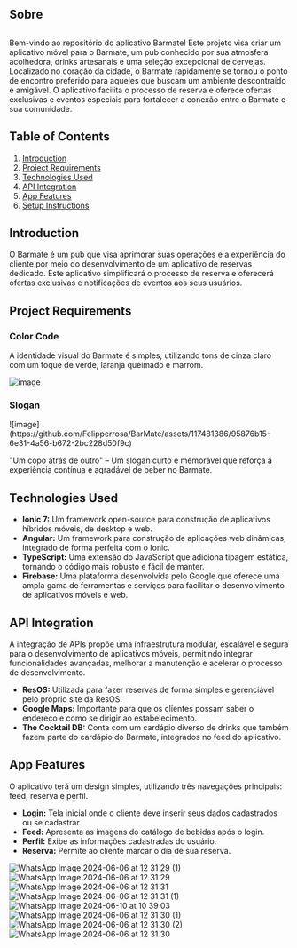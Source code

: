 
<h2>Sobre</h2>


##

   <p>
        Bem-vindo ao repositório do aplicativo Barmate! Este projeto visa criar um aplicativo móvel para o Barmate, um pub conhecido por sua atmosfera acolhedora, drinks artesanais e uma seleção excepcional de cervejas. Localizado no coração da cidade, o Barmate rapidamente se tornou o ponto de encontro preferido para aqueles que buscam um ambiente descontraído e amigável. O aplicativo facilita o processo de reserva e oferece ofertas exclusivas e eventos especiais para fortalecer a conexão entre o Barmate e sua comunidade.
    </p>

   <h2>Table of Contents</h2>
    <ol>
        <li><a href="#introduction">Introduction</a></li>
        <li><a href="#project-requirements">Project Requirements</a></li>
        <li><a href="#technologies-used">Technologies Used</a></li>
        <li><a href="#api-integration">API Integration</a></li>
        <li><a href="#app-features">App Features</a></li>
        <li><a href="#setup-instructions">Setup Instructions</a></li>
    </ol>

   <h2 id="introduction">Introduction</h2>
    <p>
        O Barmate é um pub que visa aprimorar suas operações e a experiência do cliente por meio do desenvolvimento de um aplicativo de reservas dedicado. Este aplicativo simplificará o processo de reserva e oferecerá ofertas exclusivas e notificações de eventos aos seus usuários.
    </p>

   <h2 id="project-requirements">Project Requirements</h2>
    <h3>Color Code</h3>
    <p>
        A identidade visual do Barmate é simples, utilizando tons de cinza claro com um toque de verde, laranja queimado e marrom.
    </p>
    
![image](https://github.com/Felipperrosa/BarMate/assets/117481386/3a0287dd-9012-4d3c-b009-093c382f46fc)

    

   <h3>Slogan</h3>
    ![image](https://github.com/Felipperrosa/BarMate/assets/117481386/95876b15-6e31-4a56-b672-2bc228d50f9c)

   <p>
        "Um copo atrás de outro" – Um slogan curto e memorável que reforça a experiência contínua e agradável de beber no Barmate.
    </p>

  <h2 id="technologies-used">Technologies Used</h2>
    <ul>
        <li><strong>Ionic 7:</strong> Um framework open-source para construção de aplicativos híbridos móveis, de desktop e web.</li>
        <li><strong>Angular:</strong> Um framework para construção de aplicações web dinâmicas, integrado de forma perfeita com o Ionic.</li>
        <li><strong>TypeScript:</strong> Uma extensão do JavaScript que adiciona tipagem estática, tornando o código mais robusto e fácil de manter.</li>
        <li><strong>Firebase:</strong> Uma plataforma desenvolvida pelo Google que oferece uma ampla gama de ferramentas e serviços para facilitar o desenvolvimento de aplicativos móveis e web.</li>
    </ul>

   <h2 id="api-integration">API Integration</h2>
    <p>
        A integração de APIs propõe uma infraestrutura modular, escalável e segura para o desenvolvimento de aplicativos móveis, permitindo integrar funcionalidades avançadas, melhorar a manutenção e acelerar o processo de desenvolvimento.
    </p>
    <ul>
        <li><strong>ResOS:</strong> Utilizada para fazer reservas de forma simples e gerenciável pelo próprio site da ResOS.</li>
        <li><strong>Google Maps:</strong> Importante para que os clientes possam saber o endereço e como se dirigir ao estabelecimento.</li>
        <li><strong>The Cocktail DB:</strong> Conta com um cardápio diverso de drinks que também fazem parte do cardápio do Barmate, integrados no feed do aplicativo.</li>
    </ul>

   <h2 id="app-features">App Features</h2>
    <p>
        O aplicativo terá um design simples, utilizando três navegações principais: feed, reserva e perfil.
    </p>
    <ul>
        <li><strong>Login:</strong> Tela inicial onde o cliente deve inserir seus dados cadastrados ou se cadastrar.</li>
        <li><strong>Feed:</strong> Apresenta as imagens do catálogo de bebidas após o login.</li>
        <li><strong>Perfil:</strong> Exibe as informações cadastradas do usuário.</li>
        <li><strong>Reserva:</strong> Permite ao cliente marcar o dia de sua reserva.</li>
    </ul>
    
    
 ![WhatsApp Image 2024-06-06 at 12 31 29 (1)](https://github.com/Felipperrosa/BarMate/assets/117481386/88d3f0b0-59c6-48ac-ae2e-8c6f90526116)
 ![WhatsApp Image 2024-06-06 at 12 31 29](https://github.com/Felipperrosa/BarMate/assets/117481386/29929a78-0747-4c6d-be57-195456ccc311)
 ![WhatsApp Image 2024-06-06 at 12 31 31](https://github.com/Felipperrosa/BarMate/assets/117481386/0fdcc04d-fd77-4ca6-9b3d-4d5f3c79a9bc)
 ![WhatsApp Image 2024-06-06 at 12 31 31 (1)](https://github.com/Felipperrosa/BarMate/assets/117481386/efb06741-3288-4700-adf0-c8ac6651fc03)
 ![WhatsApp Image 2024-06-10 at 10 39 03](https://github.com/Felipperrosa/BarMate/assets/117481386/86c6d8c7-55c8-400b-ad62-fd54ef4922ef)
 ![WhatsApp Image 2024-06-06 at 12 31 30 (1)](https://github.com/Felipperrosa/BarMate/assets/117481386/7047f033-9f21-4b27-bf1a-2a704b845d8d)
 ![WhatsApp Image 2024-06-06 at 12 31 30 (2)](https://github.com/Felipperrosa/BarMate/assets/117481386/36a6d920-43b2-4277-8a33-20b28b8e0c2f)
 ![WhatsApp Image 2024-06-06 at 12 31 30](https://github.com/Felipperrosa/BarMate/assets/117481386/d158e0ea-8763-4333-a9f7-979d04a7a1af)




</body>
</html>


